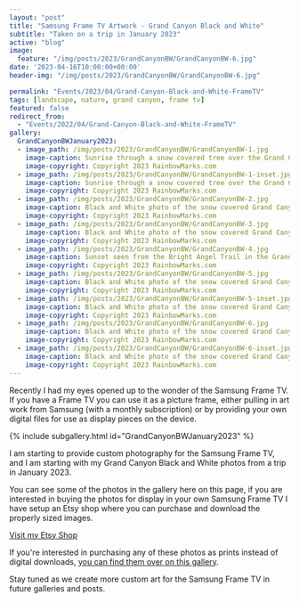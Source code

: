 ```yaml
---
layout: "post"
title: "Samsung Frame TV Artwork - Grand Canyon Black and White"
subtitle: "Taken on a trip in January 2023"
active: "blog"
image:
  feature: "/img/posts/2023/GrandCanyonBW/GrandCanyonBW-6.jpg"
date: '2023-04-16T10:00:00+00:00'
header-img: "/img/posts/2023/GrandCanyonBW/GrandCanyonBW-6.jpg"

permalink: "Events/2023/04/Grand-Canyon-Black-and-White-FrameTV"
tags: [landscape, nature, grand canyon, frame tv]
featured: false
redirect_from: 
  - "Events/2022/04/Grand-Canyon-Black-and-White-FrameTV"
gallery:
  GrandCanyonBWJanuary2023:
  - image_path: /img/posts/2023/GrandCanyonBW/GrandCanyonBW-1.jpg
    image-caption: Sunrise through a snow covered tree over the Grand Canyon
    image-copyright: Copyright 2023 RainbowMarks.com
  - image_path: /img/posts/2023/GrandCanyonBW/GrandCanyonBW-1-inset.jpg
    image-caption: Sunrise through a snow covered tree over the Grand Canyon inset into a Samsung Frame TV
    image-copyright: Copyright 2023 RainbowMarks.com
  - image_path: /img/posts/2023/GrandCanyonBW/GrandCanyonBW-2.jpg
    image-caption: Black and White photo of the snow covered Grand Canyon
    image-copyright: Copyright 2023 RainbowMarks.com
  - image_path: /img/posts/2023/GrandCanyonBW/GrandCanyonBW-3.jpg
    image-caption: Black and White photo of the snow covered Grand Canyon
    image-copyright: Copyright 2023 RainbowMarks.com
  - image_path: /img/posts/2023/GrandCanyonBW/GrandCanyonBW-4.jpg
    image-caption: Sunset seen from the Bright Angel Trail in the Grand Canyon
    image-copyright: Copyright 2023 RainbowMarks.com
  - image_path: /img/posts/2023/GrandCanyonBW/GrandCanyonBW-5.jpg
    image-caption: Black and White photo of the snow covered Grand Canyon
    image-copyright: Copyright 2023 RainbowMarks.com
  - image_path: /img/posts/2023/GrandCanyonBW/GrandCanyonBW-5-inset.jpg
    image-caption: Black and White photo of the snow covered Grand Canyon inset into a Samsung Frame TV
    image-copyright: Copyright 2023 RainbowMarks.com
  - image_path: /img/posts/2023/GrandCanyonBW/GrandCanyonBW-6.jpg
    image-caption: Black and White photo of the snow covered Grand Canyon
    image-copyright: Copyright 2023 RainbowMarks.com
  - image_path: /img/posts/2023/GrandCanyonBW/GrandCanyonBW-6-inset.jpg
    image-caption: Black and White photo of the snow covered Grand Canyon inset into a Samsung Frame TV
    image-copyright: Copyright 2023 RainbowMarks.com
---
```

Recently I had my eyes opened up to the wonder of the Samsung Frame TV. If you have a Frame TV you can use it as a picture frame, either pulling in art work from Samsung (with a monthly subscription) or by providing your own digital files for use as display pieces on the device.

{% include subgallery.html id="GrandCanyonBWJanuary2023" %}

I am starting to provide custom photography for the Samsung Frame TV, and I am starting with my Grand Canyon Black and White photos from a trip in January 2023.

You can see some of the photos in the gallery here on this page, if you are interested in buying the photos for display in your own Samsung Frame TV I have setup an Etsy shop where you can purchase and download the properly sized images.

[Visit my Etsy Shop](https://www.etsy.com/shop/RBMPhoto)

If you're interested in purchasing any of these photos as prints instead of digital downloads, [you can find them over on this gallery](https://photos.rainbowmarks.com/Landscapes/Grand-Canyon/January-2023-BW/).

Stay tuned as we create more custom art for the Samsung Frame TV in future galleries and posts.


